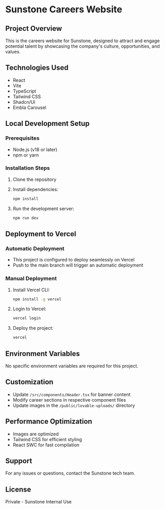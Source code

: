 
# Sunstone Careers Website

## Project Overview
This is the careers website for Sunstone, designed to attract and engage potential talent by showcasing the company's culture, opportunities, and values.

## Technologies Used
- React
- Vite
- TypeScript
- Tailwind CSS
- Shadcn/UI
- Embla Carousel

## Local Development Setup

### Prerequisites
- Node.js (v18 or later)
- npm or yarn

### Installation Steps
1. Clone the repository
2. Install dependencies:
   ```bash
   npm install
   ```

3. Run the development server:
   ```bash
   npm run dev
   ```

## Deployment to Vercel

### Automatic Deployment
- This project is configured to deploy seamlessly on Vercel
- Push to the main branch will trigger an automatic deployment

### Manual Deployment
1. Install Vercel CLI:
   ```bash
   npm install -g vercel
   ```

2. Login to Vercel:
   ```bash
   vercel login
   ```

3. Deploy the project:
   ```bash
   vercel
   ```

## Environment Variables
No specific environment variables are required for this project.

## Customization
- Update `/src/components/Header.tsx` for banner content
- Modify career sections in respective component files
- Update images in the `/public/lovable-uploads/` directory

## Performance Optimization
- Images are optimized
- Tailwind CSS for efficient styling
- React SWC for fast compilation

## Support
For any issues or questions, contact the Sunstone tech team.

## License
Private - Sunstone Internal Use
